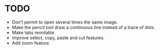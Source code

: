 # TODO

- Don't permit to open several times the same image.
- Make the pencil tool draw a continuous line instead of a trace of dots.
- Make tabs reordable.
- Improve select, copy, paste and cut features.
- Add zoom feature.
